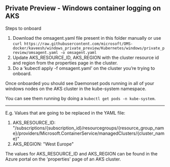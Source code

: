 ## Private Preview - Windows container logging on AKS

Steps to onboard

1.	Download the omsagent.yaml file present in this folder manually or use `curl https://raw.githubusercontent.com/microsoft/OMS-docker/kaveesh/windows_private_preview/Kubernetes/windows/private_preview/omsagent.yaml -o omsagent.yaml`
2.	Update AKS_RESOURCE_ID, AKS_REGION with the cluster resource id and region from the properties page in the cluster.
4.	Do a ‘kubectl apply -f omsagent.yaml’ on the cluster you’re trying to onboard.

Once onboarded you should see Daemonset pods running in all of your windows nodes on the AKS cluster in the kube-system namespace.

You can see them running by doing a `kubectl get pods -n kube-system`.

-----------

E.g. Values that are going to be replaced in the YAML file:

1.  AKS_RESOURCE_ID: "/subscriptions/{subscription_id}/resourcegroups/{resource_group_name}/providers/Microsoft.ContainerService/managedClusters/{cluster_name}"
2.  AKS_REGION: "West Europe"

The values for AKS_RESOURCE_ID and AKS_REGION can be found in the Azure portal on the 'properties' page of an AKS cluster.
